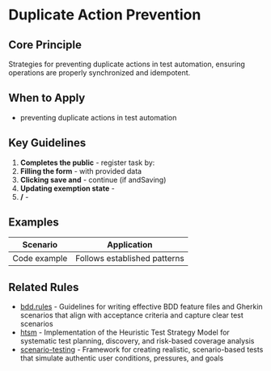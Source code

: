 # Duplicate Action Prevention

## Core Principle

Strategies for preventing duplicate actions in test automation, ensuring operations are properly synchronized and idempotent.

## When to Apply

- preventing duplicate actions in test automation

## Key Guidelines

1. **Completes the public** - register task by:
2. **Filling the form** - with provided data
3. **Clicking save and** - continue (if andSaving)
4. **Updating exemption state** -
5. **/** -

## Examples

| Scenario     | Application                  |
| ------------ | ---------------------------- |
| Code example | Follows established patterns |

## Related Rules

- [bdd.rules](../bdd.rules.mdc) - Guidelines for writing effective BDD feature files and Gherkin scenarios that align with acceptance criteria and capture clear test scenarios
- [htsm](../htsm.mdc) - Implementation of the Heuristic Test Strategy Model for systematic test planning, discovery, and risk-based coverage analysis
- [scenario-testing](../scenario-testing.mdc) - Framework for creating realistic, scenario-based tests that simulate authentic user conditions, pressures, and goals
